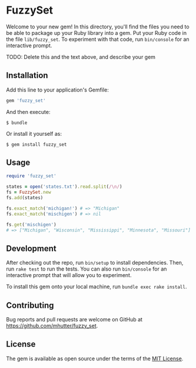# FuzzySet

Welcome to your new gem! In this directory, you'll find the files you need to be able to package up your Ruby library into a gem. Put your Ruby code in the file `lib/fuzzy_set`. To experiment with that code, run `bin/console` for an interactive prompt.

TODO: Delete this and the text above, and describe your gem

## Installation

Add this line to your application's Gemfile:

```ruby
gem 'fuzzy_set'
```

And then execute:

    $ bundle

Or install it yourself as:

    $ gem install fuzzy_set

## Usage

```ruby
require 'fuzzy_set'

states = open('states.txt').read.split(/\n/)
fs = FuzzySet.new
fs.add(states)

fs.exact_match('michigan!') # => "Michigan"
fs.exact_match('mischigen') # => nil

fs.get('mischigen')
# => ["Michigan", "Wisconsin", "Mississippi", "Minnesota", "Missouri"]
```

## Development

After checking out the repo, run `bin/setup` to install dependencies. Then, run `rake test` to run the tests. You can also run `bin/console` for an interactive prompt that will allow you to experiment.

To install this gem onto your local machine, run `bundle exec rake install`.

## Contributing

Bug reports and pull requests are welcome on GitHub at https://github.com/mhutter/fuzzy_set.


## License

The gem is available as open source under the terms of the [MIT License](http://opensource.org/licenses/MIT).
